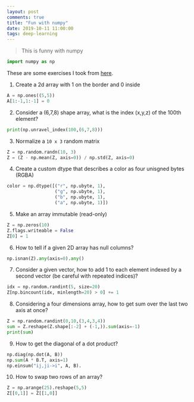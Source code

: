 ```yaml
---
layout: post
comments: true
title: "Fun with numpy"
date: 2019-10-11 11:00:00
tags: deep-learning
---
```


> This is funny with numpy

<!--more-->

~~~ python
import numpy as np
~~~

These are some exercises I took from [here](http://www.labri.fr/perso/nrougier/teaching/numpy.100/index.html). 

1. Create a 2d array with 1 on the border and 0 inside
~~~ python
A = np.ones((5,5))
A[1:-1,1:-1] = 0
~~~


2. Consider a (6,7,8) shape array, what is the index (x,y,z) of the 100th element?
~~~ python
print(np.unravel_index(100,(6,7,8)))
~~~

3. Normalize a `10 x 3` random matrix
~~~ python
Z = np.random.randn(10, 3)
Z = (Z - np.mean(Z, axis=0)) / np.std(Z, axis=0)
~~~

4. Create a custom dtype that describes a color as four unisgned bytes (RGBA) 
~~~ python
color = np.dtype([("r", np.ubyte, 1),
                  ("g", np.ubyte, 1),
                  ("b", np.ubyte, 1),
                  ("a", np.ubyte, 1)])
~~~

5. Make an array immutable (read-only)
~~~ python
Z = np.zeros(10)
Z.flags.writeable = False
Z[0] = 1
~~~

6. How to tell if a given 2D array has null columns?
~~~ python
np.isnan(Z).any(axis=0).any()
~~~

7. Consider a given vector, how to add 1 to each element indexed by a second vector (be careful with repeated indices)?
~~~ python
idx = np.random.randint(5, size=20)
Z[np.bincount(idx, minlength=20) > 0] += 1
~~~

8. Considering a four dimensions array, how to get sum over the last two axis at once?
~~~ python
Z = np.random.randint(0,10,(3,4,3,4))
sum = Z.reshape(Z.shape[:-2] + (-1,)).sum(axis=-1)
print(sum)
~~~

9. How to get the diagonal of a dot product?
~~~ python
np.diag(np.dot(A, B))
np.sum(A * B.T, axis=1)
np.einsum("ij,ji->i", A, B).
~~~

10. How to swap two rows of an array?
~~~ python
Z = np.arange(25).reshape(5,5)
Z[[0,1]] = Z[[1,0]]
~~~




